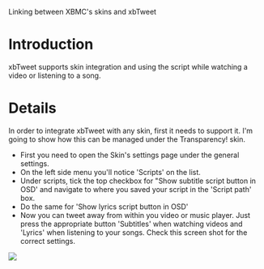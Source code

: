 Linking between XBMC's skins and xbTweet

# Introduction #
xbTweet supports skin integration and using the script while watching a video or listening to a song.

# Details #
In order to integrate xbTweet with any skin, first it needs to support it. I'm going to show how this can be managed under the Transparency! skin.
  * First you need to open the Skin's settings page under the general settings.
  * On the left side menu you'll notice 'Scripts' on the list.
  * Under scripts, tick the top checkbox for "Show subtitle script button in OSD' and navigate to where you saved your script in the 'Script path' box.
  * Do the same for 'Show lyrics script button in OSD'
  * Now you can tweet away from within you video or music player. Just press the appropriate button 'Subtitles' when watching videos and 'Lyrics' when listening to your songs.
Check this screen shot for the correct settings.<br />


<img src='http://www.xbmcblog.com/wp-content/uploads/2010/01/Skin_Settings.jpg'>